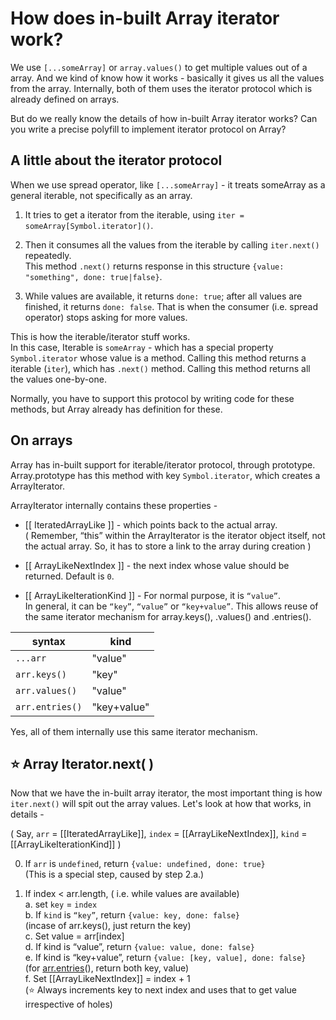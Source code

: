 


# How does in-built Array iterator work?

We use `[...someArray]` or `array.values()` to get multiple values out of a array.  And we kind of know how it works - basically it gives us all the values from the array.  Internally, both of them uses the iterator protocol which is already defined on arrays.

But do we really know the details of how in-built Array iterator works? Can you write a precise polyfill to implement iterator protocol on Array?

## A little about the iterator protocol

When we use spread operator, like `[...someArray]` - it treats someArray as a general iterable, not specifically as an array.

1. It tries to get a iterator from the iterable, using `iter = someArray[Symbol.iterator]()`. 

2. Then it consumes all the values from the iterable by calling `iter.next()` repeatedly.  
    This method `.next()` returns response in this structure `{value: "something", done: true|false}`.
    
3. While values are available, it returns `done: true`; after all values are finished, it returns `done: false`. That is when the consumer (i.e. spread operator) stops asking for more values.

This is how the iterable/iterator stuff works.  
In this case, Iterable is `someArray` - which has a special property `Symbol.iterator` whose value is a method. Calling this method returns a iterable (`iter`), which has `.next()` method. Calling this method returns all the values one-by-one.

Normally, you have to support this protocol by writing code for these methods, but Array already has definition for these.  

## On arrays

Array has in-built support for iterable/iterator protocol, through prototype. Array.prototype has this method with key `Symbol.iterator`, which creates a ArrayIterator. 

ArrayIterator internally contains these properties -
* [[ IteratedArrayLike ]] - which points back to the actual array.  
( Remember, “this” within the ArrayIterator is the iterator object itself, not the actual array. So, it has to store a link to the array during creation )

* [[ ArrayLikeNextIndex ]] - the next index whose value should be returned. Default is `0`.  
  
* [[ ArrayLikeIterationKind ]] - For normal purpose, it is `“value”`.  
In general, it can be `“key”`, `“value”` or `“key+value”`. This allows reuse of the same iterator mechanism for array.keys(), .values() and .entries().

| syntax          | kind        |
|-----------------|-------------|
| `...arr`        | "value"     |
| `arr.keys()`    | "key"       |
| `arr.values()`  | "value"     |
| `arr.entries()` | "key+value" |

Yes, all of them internally use this same iterator mechanism.

## ⭐️ Array Iterator.next( )

Now that we have the in-built array iterator, the most important thing is how `iter.next()` will spit out the array values. Let's look at how that works, in details -

(  Say, `arr` = [[IteratedArrayLike]], `index` = [[ArrayLikeNextIndex]], `kind` =  [[ArrayLikeIterationKind]] )

0. If `arr` is `undefined`, return `{value: undefined, done: true}`  
(This is a special step, caused by step 2.a.)

1. If index < arr.length, ( i.e. while values are available)   
	a. set `key` = `index`  
	b. If `kind` is `“key”`, return `{value: key, done: false}`  
	(incase of arr.keys(), just return the key)  
c. Set value = arr[index]  
d. If kind is “value”, return `{value: value, done: false}`  
e. If kind is “key+value”, return `{value: [key, value], done: false}`  
(for [arr.entries](http://arr.entries/)(), return both key, value)  
f. Set [[ArrayLikeNextIndex]] = index + 1  
(⭐️ Always increments key to next index and uses that to get value irrespective of holes)


<!--stackedit_data:
eyJoaXN0b3J5IjpbMjAzNjYyODI5OSwxODQzNjEzMjk5LC0xMz
YxNTczODc1LDk4MjY0ODkwMCwtMjA0MDIxNTUzNCwtMTEyNjUx
ODkxNSwtODUxODY2MjUsLTE1MTU5OTMwODEsLTE3OTQ2NTQzMD
QsMTAzNjA5NzEwNCwtNDM5OTk3ODU5XX0=
-->
